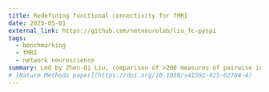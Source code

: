 ```yaml
---
title: Redefining functional connectivity for fMRI
date: 2025-05-01
external_link: https://github.com/netneurolab/liu_fc-pyspi
tags:
  - benchmarking
  - fMRI
  - network neuroscience
summary: Led by Zhen-Qi Liu, comparison of >200 measures of pairwise interaction for fMRI functional connectivity. 
# [Nature Methods paper](https://doi.org/10.1038/s41592-025-02704-4)
---
```


<!--more-->
